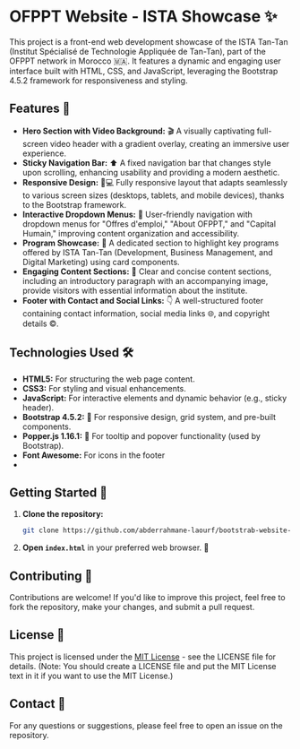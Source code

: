# OFPPT Website - ISTA  Showcase ✨

This project is a front-end web development showcase of the ISTA Tan-Tan (Institut Spécialisé de Technologie Appliquée de Tan-Tan), part of the OFPPT network in Morocco 🇲🇦. It features a dynamic and engaging user interface built with HTML, CSS, and JavaScript, leveraging the Bootstrap 4.5.2 framework for responsiveness and styling.

## Features 🚀

-   **Hero Section with Video Background:** 🎬 A visually captivating full-screen video header with a gradient overlay, creating an immersive user experience.
-   **Sticky Navigation Bar:** ⬆️ A fixed navigation bar that changes style upon scrolling, enhancing usability and providing a modern aesthetic.
-   **Responsive Design:** 📱💻 Fully responsive layout that adapts seamlessly to various screen sizes (desktops, tablets, and mobile devices), thanks to the Bootstrap framework.
-   **Interactive Dropdown Menus:** 🔽 User-friendly navigation with dropdown menus for "Offres d'emploi," "About OFPPT," and "Capital Humain," improving content organization and accessibility.
-   **Program Showcase:** 🏫 A dedicated section to highlight key programs offered by ISTA Tan-Tan (Development, Business Management, and Digital Marketing) using card components.
-   **Engaging Content Sections:** 📄 Clear and concise content sections, including an introductory paragraph with an accompanying image, provide visitors with essential information about the institute.
-   **Footer with Contact and Social Links:** 👇 A well-structured footer containing contact information, social media links 🌐, and copyright details ©️.

## Technologies Used 🛠️

-   **HTML5:** For structuring the web page content.
-   **CSS3:** For styling and visual enhancements.
-   **JavaScript:** For interactive elements and dynamic behavior (e.g., sticky header).
-   **Bootstrap 4.5.2:** 📱 For responsive design, grid system, and pre-built components.
-   **Popper.js 1.16.1:** 💬 For tooltip and popover functionality (used by Bootstrap).
-   **Font Awesome:** <i></i> For icons in the footer
-   
## Getting Started 🏁

1. **Clone the repository:**
    ```bash
    git clone https://github.com/abderrahmane-laourf/bootstrab-website-ofppt.git
    ```
2. **Open `index.html`** in your preferred web browser. 🎉

## Contributing 🙌

Contributions are welcome! If you'd like to improve this project, feel free to fork the repository, make your changes, and submit a pull request.

## License 📜

This project is licensed under the [MIT License](LICENSE) - see the LICENSE file for details. (Note: You should create a LICENSE file and put the MIT License text in it if you want to use the MIT License.)

## Contact 📧

For any questions or suggestions, please feel free to open an issue on the repository.
